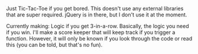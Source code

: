 Just Tic-Tac-Toe if you get bored. This doesn't use any external libraries that are super required. jQuery is in there, but I don't use it at the moment.

Currently making: Logic if you get 3-in-a-row. Basically, the logic you need if you win. I'll make a score keeper that will keep track if you trigger a function. However, it will only be known if you look through the code or read this (you can be told, but that's no fun).
